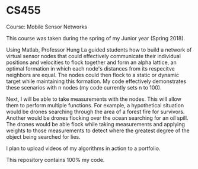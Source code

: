 # CS455
Course: Mobile Sensor Networks

This course was taken during the spring of my Junior year (Spring 2018).

Using Matlab, Professor Hung La guided students how to build a network of virtual sensor nodes that could effectively communicate their individual positions and velocities to flock together and form an alpha lattice, an optimal formation in which each node's distances from its respecitve neighbors are equal. The nodes could then flock to a static or dynamic target while maintaining this formation. My code effectively demonstrates these scenarios with n nodes (my code currently sets n to 100).

Next, I will be able to take measurements with the nodes. This will allow them to perform multiple functions. For example, a hypothetical situation would be drones searching through the area of a forest fire for survivors. Another would be drones flocking over the ocean searching for an oil spill. The drones would be able flock while taking measurements and applying weights to those measurements to detect where the greatest degree of the object being searched for lies.

I plan to upload videos of my algorithms in action to a portfolio.

This repository contains 100% my code.
